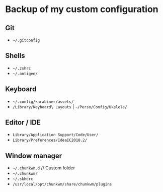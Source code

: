# Backup of my custom configuration

## Git
* `~/.gitconfig`

## Shells
* `~/.zshrc`
* `~/.antigen/`

## Keyboard
* `~/.config/karabiner/assets/`
* `/Library/Keyboard\ Layouts` | `~/Perso/Config/Ukelele/`

## Editor / IDE
* `Library/Application Support/Code/User/`
* `Library/Preferences/IdeaIC2018.2/`

## Window manager
* `~/.chunkwm.d`    // Custom folder
* `~/.chunkwmr`
* `~/.skhdrc`
* `/usr/local/opt/chunkwm/share/chunkwm/plugins`
